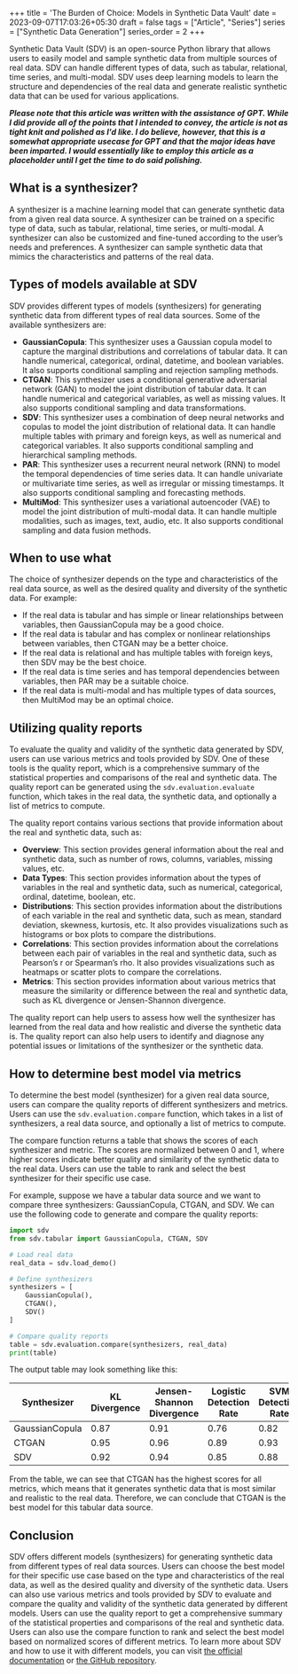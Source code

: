 +++
title = 'The Burden of Choice: Models in Synthetic Data Vault'
date = 2023-09-07T17:03:26+05:30
draft = false
tags = ["Article", "Series"]
series = ["Synthetic Data Generation"]
series_order = 2
+++

Synthetic Data Vault (SDV) is an open-source Python library that allows users to easily model and sample synthetic data from multiple sources of real data. SDV can handle different types of data, such as tabular, relational, time series, and multi-modal. SDV uses deep learning models to learn the structure and dependencies of the real data and generate realistic synthetic data that can be used for various applications.

**_Please note that this article was written with the assistance of GPT. While I did provide all of the points that I intended to convey, the article is not as tight knit and polished as I'd like. I do believe, however, that this is a somewhat appropriate usecase for GPT and that the major ideas have been imparted. I would essentially like to employ this article as a placeholder until I get the time to do said polishing._**

## What is a synthesizer?

A synthesizer is a machine learning model that can generate synthetic data from a given real data source. A synthesizer can be trained on a specific type of data, such as tabular, relational, time series, or multi-modal. A synthesizer can also be customized and fine-tuned according to the user’s needs and preferences. A synthesizer can sample synthetic data that mimics the characteristics and patterns of the real data.

## Types of models available at SDV

SDV provides different types of models (synthesizers) for generating synthetic data from different types of real data sources. Some of the available synthesizers are:

- **GaussianCopula**: This synthesizer uses a Gaussian copula model to capture the marginal distributions and correlations of tabular data. It can handle numerical, categorical, ordinal, datetime, and boolean variables. It also supports conditional sampling and rejection sampling methods.
- **CTGAN**: This synthesizer uses a conditional generative adversarial network (GAN) to model the joint distribution of tabular data. It can handle numerical and categorical variables, as well as missing values. It also supports conditional sampling and data transformations.
- **SDV**: This synthesizer uses a combination of deep neural networks and copulas to model the joint distribution of relational data. It can handle multiple tables with primary and foreign keys, as well as numerical and categorical variables. It also supports conditional sampling and hierarchical sampling methods.
- **PAR**: This synthesizer uses a recurrent neural network (RNN) to model the temporal dependencies of time series data. It can handle univariate or multivariate time series, as well as irregular or missing timestamps. It also supports conditional sampling and forecasting methods.
- **MultiMod**: This synthesizer uses a variational autoencoder (VAE) to model the joint distribution of multi-modal data. It can handle multiple modalities, such as images, text, audio, etc. It also supports conditional sampling and data fusion methods.

## When to use what

The choice of synthesizer depends on the type and characteristics of the real data source, as well as the desired quality and diversity of the synthetic data. For example:

- If the real data is tabular and has simple or linear relationships between variables, then GaussianCopula may be a good choice.
- If the real data is tabular and has complex or nonlinear relationships between variables, then CTGAN may be a better choice.
- If the real data is relational and has multiple tables with foreign keys, then SDV may be the best choice.
- If the real data is time series and has temporal dependencies between variables, then PAR may be a suitable choice.
- If the real data is multi-modal and has multiple types of data sources, then MultiMod may be an optimal choice.

## Utilizing quality reports

To evaluate the quality and validity of the synthetic data generated by SDV, users can use various metrics and tools provided by SDV. One of these tools is the quality report, which is a comprehensive summary of the statistical properties and comparisons of the real and synthetic data. The quality report can be generated using the  `sdv.evaluation.evaluate`  function, which takes in the real data, the synthetic data, and optionally a list of metrics to compute.

The quality report contains various sections that provide information about the real and synthetic data, such as:

- **Overview**: This section provides general information about the real and synthetic data, such as number of rows, columns, variables, missing values, etc.
- **Data Types**: This section provides information about the types of variables in the real and synthetic data, such as numerical, categorical, ordinal, datetime, boolean, etc.
- **Distributions**: This section provides information about the distributions of each variable in the real and synthetic data, such as mean, standard deviation, skewness, kurtosis, etc. It also provides visualizations such as histograms or box plots to compare the distributions.
- **Correlations**: This section provides information about the correlations between each pair of variables in the real and synthetic data, such as Pearson’s r or Spearman’s rho. It also provides visualizations such as heatmaps or scatter plots to compare the correlations.
- **Metrics**: This section provides information about various metrics that measure the similarity or difference between the real and synthetic data, such as KL divergence or Jensen-Shannon divergence.

The quality report can help users to assess how well the synthesizer has learned from the real data and how realistic and diverse the synthetic data is. The quality report can also help users to identify and diagnose any potential issues or limitations of the synthesizer or the synthetic data.

## How to determine best model via metrics

To determine the best model (synthesizer) for a given real data source, users can compare the quality reports of different synthesizers and metrics. Users can use the  `sdv.evaluation.compare`  function, which takes in a list of synthesizers, a real data source, and optionally a list of metrics to compute.

The compare function returns a table that shows the scores of each synthesizer and metric. The scores are normalized between 0 and 1, where higher scores indicate better quality and similarity of the synthetic data to the real data. Users can use the table to rank and select the best synthesizer for their specific use case.

For example, suppose we have a tabular data source and we want to compare three synthesizers: GaussianCopula, CTGAN, and SDV. We can use the following code to generate and compare the quality reports:

```python
import sdv
from sdv.tabular import GaussianCopula, CTGAN, SDV

# Load real data
real_data = sdv.load_demo()

# Define synthesizers
synthesizers = [
    GaussianCopula(),
    CTGAN(),
    SDV()
]

# Compare quality reports
table = sdv.evaluation.compare(synthesizers, real_data)
print(table)

```

The output table may look something like this:

| Synthesizer | KL Divergence | Jensen-Shannon Divergence | Logistic Detection Rate | SVM Detection Rate |
| ----------- | ------------- | ------------------------- | ----------------------- | ------------------ |
| GaussianCopula | 0.87 | 0.91 | 0.76 | 0.82 |
| CTGAN | 0.95 | 0.96 | 0.89 | 0.93 |
| SDV | 0.92 | 0.94 | 0.85 | 0.88 |

From the table, we can see that CTGAN has the highest scores for all metrics, which means that it generates synthetic data that is most similar and realistic to the real data. Therefore, we can conclude that CTGAN is the best model for this tabular data source.

## Conclusion

SDV offers different models (synthesizers) for generating synthetic data from different types of real data sources. Users can choose the best model for their specific use case based on the type and characteristics of the real data, as well as the desired quality and diversity of the synthetic data. Users can also use various metrics and tools provided by SDV to evaluate and compare the quality and validity of the synthetic data generated by different models. Users can use the quality report to get a comprehensive summary of the statistical properties and comparisons of the real and synthetic data. Users can also use the compare function to rank and select the best model based on normalized scores of different metrics. To learn more about SDV and how to use it with different models, you can visit [the official documentation](https://sdv.dev/)  or [the GitHub repository](https://github.com/sdv-dev/SDV).
